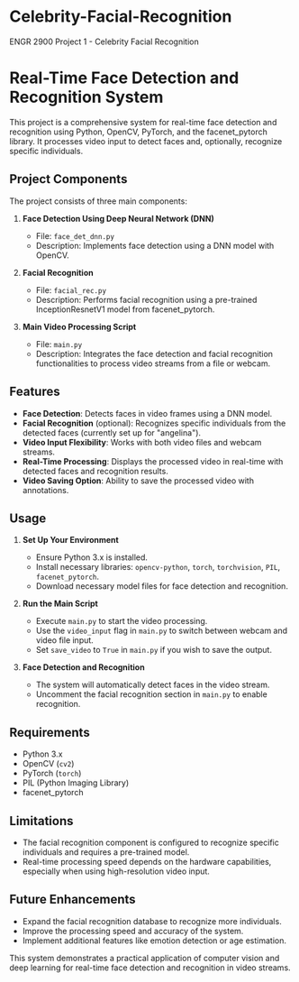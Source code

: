 # Celebrity-Facial-Recognition
ENGR 2900 Project 1 - Celebrity Facial Recognition

# Real-Time Face Detection and Recognition System

This project is a comprehensive system for real-time face detection and recognition using Python, OpenCV, PyTorch, and the facenet_pytorch library. It processes video input to detect faces and, optionally, recognize specific individuals.

## Project Components

The project consists of three main components:

1. **Face Detection Using Deep Neural Network (DNN)**
   - File: `face_det_dnn.py`
   - Description: Implements face detection using a DNN model with OpenCV.

2. **Facial Recognition**
   - File: `facial_rec.py`
   - Description: Performs facial recognition using a pre-trained InceptionResnetV1 model from facenet_pytorch.

3. **Main Video Processing Script**
   - File: `main.py`
   - Description: Integrates the face detection and facial recognition functionalities to process video streams from a file or webcam.

## Features

- **Face Detection**: Detects faces in video frames using a DNN model.
- **Facial Recognition** (optional): Recognizes specific individuals from the detected faces (currently set up for "angelina").
- **Video Input Flexibility**: Works with both video files and webcam streams.
- **Real-Time Processing**: Displays the processed video in real-time with detected faces and recognition results.
- **Video Saving Option**: Ability to save the processed video with annotations.

## Usage

1. **Set Up Your Environment**
   - Ensure Python 3.x is installed.
   - Install necessary libraries: `opencv-python`, `torch`, `torchvision`, `PIL`, `facenet_pytorch`.
   - Download necessary model files for face detection and recognition.

2. **Run the Main Script**
   - Execute `main.py` to start the video processing.
   - Use the `video_input` flag in `main.py` to switch between webcam and video file input.
   - Set `save_video` to `True` in `main.py` if you wish to save the output.

3. **Face Detection and Recognition**
   - The system will automatically detect faces in the video stream.
   - Uncomment the facial recognition section in `main.py` to enable recognition.

## Requirements

- Python 3.x
- OpenCV (`cv2`)
- PyTorch (`torch`)
- PIL (Python Imaging Library)
- facenet_pytorch

## Limitations

- The facial recognition component is configured to recognize specific individuals and requires a pre-trained model.
- Real-time processing speed depends on the hardware capabilities, especially when using high-resolution video input.

## Future Enhancements

- Expand the facial recognition database to recognize more individuals.
- Improve the processing speed and accuracy of the system.
- Implement additional features like emotion detection or age estimation.

This system demonstrates a practical application of computer vision and deep learning for real-time face detection and recognition in video streams.
